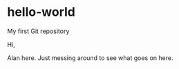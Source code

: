 # hello-world
 My first Git repository

Hi,

Alan here. Just messing around to see what goes on here.
